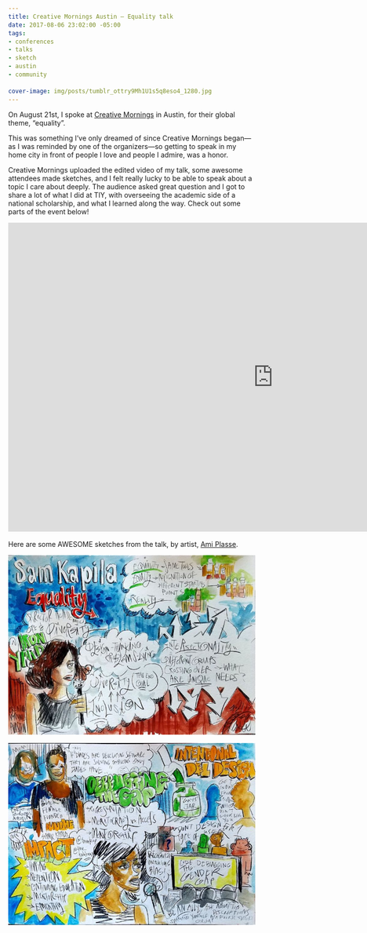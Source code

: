 ```yaml
---
title: Creative Mornings Austin — Equality talk
date: 2017-08-06 23:02:00 -05:00
tags:
- conferences
- talks
- sketch
- austin
- community

cover-image: img/posts/tumblr_ottry9Mh1U1s5q8eso4_1280.jpg
---
```


On August 21st, I spoke at [Creative Mornings](https://creativemornings.com/talks/sam-kapila) in Austin, for their global theme, “equality”.

This was something I’ve only dreamed of since Creative Mornings began—as I was reminded by one of the organizers—so getting to speak in my home city in front of people I love and people I admire, was a honor.

Creative Mornings uploaded the edited video of my talk, some awesome attendees made sketches, and I felt really lucky to be able to speak about a topic I care about deeply. The audience asked great question and I got to share a lot of what I did at TIY, with overseeing the academic side of a national scholarship, and what I learned along the way. Check out some parts of the event below!

<iframe width="1080" height="630" src="https://www.youtube.com/embed/5pj8E-XbRzE" frameborder="0" allowfullscreen></iframe>

Here are some AWESOME sketches from the talk, by artist, [Ami Plasse](https://amidrawstx.tumblr.com/post/163541590683/creativemorningsaustin-72117-on-the-topic-of).

![Creative Mornings Sketch notes](/static/img/posts/tumblr_ottry9Mh1U1s5q8eso4_1280.jpg)

![Creative Mornings Sketch notes](/static/img/posts/tumblr_ottry9Mh1U1s5q8eso3_1280.jpg)
